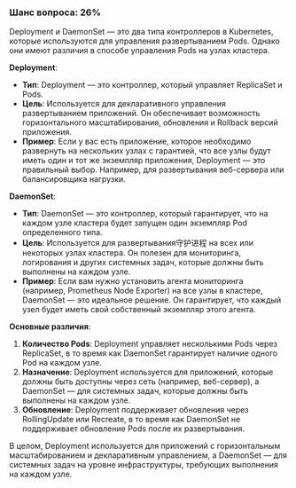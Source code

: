 ### Шанс вопроса: 26%

Deployment и DaemonSet — это два типа контроллеров в Kubernetes, которые используются для управления развертыванием Pods. Однако они имеют различия в способе управления Pods на узлах кластера.

**Deployment**:
- **Тип**: Deployment — это контроллер, который управляет ReplicaSet и Pods.
- **Цель**: Используется для декларативного управления развертыванием приложений. Он обеспечивает возможность горизонтального масштабирования, обновления и Rollback версий приложения.
- **Пример**: Если у вас есть приложение, которое необходимо развернуть на нескольких узлах с гарантией, что все узлы будут иметь один и тот же экземпляр приложения, Deployment — это правильный выбор. Например, для развертывания веб-сервера или балансировщика нагрузки.

**DaemonSet**:
- **Тип**: DaemonSet — это контроллер, который гарантирует, что на каждом узле кластера будет запущен один экземпляр Pod определенного типа.
- **Цель**: Используется для развертывания守护进程 на всех или некоторых узлах кластера. Он полезен для мониторинга, логирования и других системных задач, которые должны быть выполнены на каждом узле.
- **Пример**: Если вам нужно установить агента мониторинга (например, Prometheus Node Exporter) на все узлы в кластере, DaemonSet — это идеальное решение. Он гарантирует, что каждый узел будет иметь свой собственный экземпляр этого агента.

**Основные различия**:
1. **Количество Pods**: Deployment управляет несколькими Pods через ReplicaSet, в то время как DaemonSet гарантирует наличие одного Pod на каждом узле.
2. **Назначение**: Deployment используется для приложений, которые должны быть доступны через сеть (например, веб-сервер), а DaemonSet — для системных задач, которые должны быть выполнены на каждом узле.
3. **Обновление**: Deployment поддерживает обновления через RollingUpdate или Recreate, в то время как DaemonSet не поддерживает обновление Pods после их развертывания.

В целом, Deployment используется для приложений с горизонтальным масштабированием и декларативным управлением, а DaemonSet — для системных задач на уровне инфраструктуры, требующих выполнения на каждом узле.